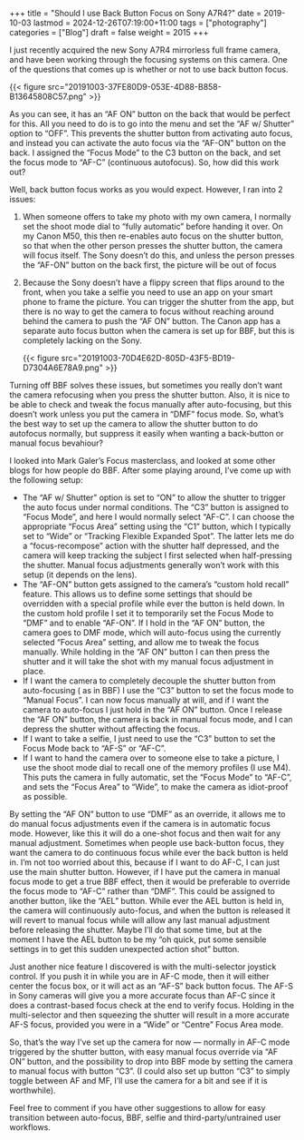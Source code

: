+++
title = "Should I use Back Button Focus on Sony A7R4?"
date = 2019-10-03
lastmod = 2024-12-26T07:19:00+11:00
tags = ["photography"]
categories = ["Blog"]
draft = false
weight = 2015
+++

I just recently acquired the new Sony A7R4 mirrorless full frame camera, and have been working through the focusing systems on this camera. One of the questions that comes up is whether or not to use back button focus.

{{< figure src="20191003-37FE80D9-053E-4D88-B858-B13645808C57.png" >}}

As you can see, it has an “AF ON” button on the back that would be perfect for this. All you need to do is to go into the menu and set the “AF w/ Shutter” option to “OFF”. This prevents the shutter button from activating auto focus, and instead you can activate the auto focus via the “AF-ON” button on the back. I assigned the “Focus Mode” to the C3 button on the back, and set the focus mode to “AF-C” (continuous autofocus). So, how did this work out?

Well, back button focus works as you would expect. However, I ran into 2 issues:

1.  When someone offers to take my photo with my own camera, I normally set the shoot mode dial to “fully automatic” before handing it over. On my Canon M50, this then re-enables auto focus on the shutter button, so that when the other person presses the shutter button, the camera will focus itself. The Sony doesn’t do this, and unless the person presses the “AF-ON” button on the back first, the picture will be out of focus

2.  Because the Sony doesn’t have a flippy screen that flips around to the front, when you take a selfie you need to use an app on your smart phone to frame the picture. You can trigger the shutter from the app, but there is no way to get the camera to focus without reaching around behind the camera to push the “AF ON” button. The Canon app has a separate auto focus button when the camera is set up for BBF, but this is completely lacking on the Sony.

    {{< figure src="20191003-70D4E62D-805D-43F5-BD19-D7304A6E78A9.png" >}}

Turning off BBF solves these issues, but sometimes you really don’t want the camera refocusing when you press the shutter button. Also, it is nice to be able to check and tweak the focus manually after auto-focusing, but this doesn’t work unless you put the camera in “DMF” focus mode. So, what’s the best way to set up the camera to allow the shutter button to do autofocus normally, but suppress it easily when wanting a back-button or manual focus bevahiour?

I looked into Mark Galer’s Focus masterclass, and looked at some other blogs for how people do BBF. After some playing around, I’ve come up with the following setup:

-   The “AF w/ Shutter” option is set to “ON” to allow the shutter to trigger the auto focus under normal conditions. The “C3” button is assigned to “Focus Mode”, and here I would normally select “AF-C”. I can choose the appropriate “Focus Area” setting using the “C1” button, which I typically set to “Wide” or “Tracking Flexible Expanded Spot”. The latter lets me do a “focus-recompose” action with the shutter half depressed, and the camera will keep tracking the subject I first selected when half-pressing the shutter. Manual focus adjustments generally won’t work with this setup (it depends on the lens).
-   The “AF-ON” button gets assigned to the camera’s “custom hold recall” feature. This allows us to define some settings that should be overridden with a special profile while ever the button is held down. In the custom hold profile I set it to temporarily set the Focus Mode to “DMF” and to enable “AF-ON”. If I hold in the “AF ON” button, the camera goes to DMF mode, which will auto-focus using the currently selected “Focus Area” setting, and allow me to tweak the focus manually. While holding in the “AF ON” button I can then press the shutter and it will take the shot with my manual focus adjustment in place.
-   If I want the camera to completely decouple the shutter button from auto-focusing ( as in BBF) I use the “C3” button to set the focus mode to “Manual Focus”. I can now focus manually at will, and if I want the camera to auto-focus I just hold in the “AF ON” button. Once I release the “AF ON” button, the camera is back in manual focus mode, and I can depress the shutter without affecting the focus.
-   If I want to take a selfie, I just need to use the “C3” button to set the Focus Mode back to “AF-S” or “AF-C”.
-   If I want to hand the camera over to someone else to take a picture, I use the shoot mode dial to recall one of the memory profiles (I use M4). This puts the camera in fully automatic, set the “Focus Mode” to “AF-C”, and sets the “Focus Area” to “Wide”, to make the camera as idiot-proof as possible.

By setting the “AF ON” button to use “DMF” as an override, it allows me to do manual focus adjustments even if the camera is in automatic focus mode. However, like this it will do a one-shot focus and then wait for any manual adjustment. Sometimes when people use back-button focus, they want the camera to do continuous focus while ever the back button is held in. I’m not too worried about this, because if I want to do AF-C, I can just use the main shutter button. However, if I have put the camera in manual focus mode to get a true BBF effect, then it would be preferable to override the focus mode to “AF-C” rather than “DMF”. This could be assigned to another button, like the “AEL” button. While ever the AEL button is held in, the camera will continuously auto-focus, and when the button is released it will revert to manual focus while will allow any last manual adjustment before releasing the shutter. Maybe I’ll do that some time, but at the moment I have the AEL button to be my “oh quick, put some sensible settings in to get this sudden unexpected action shot” button.

Just another nice feature I discovered is with the multi-selector joystick control. If you push it in while you are in AF-C mode, then it will either center the focus box, or it will act as an “AF-S” back button focus. The AF-S in Sony cameras will give you a more accurate focus than AF-C since it does a contrast-based focus check at the end to verify focus. Holding in the multi-selector and then squeezing the shutter will result in a more accurate AF-S focus, provided you were in a “Wide” or “Centre” Focus Area mode.

So, that’s the way I’ve set up the camera for now — normally in AF-C mode triggered by the shutter button, with easy manual focus override via “AF ON” button, and the possibility to drop into BBF mode by setting the camera to manual focus with button “C3”. (I could also set up button “C3” to simply toggle between AF and MF, I’ll use the camera for a bit and see if it is worthwhile).

Feel free to comment if you have other suggestions to allow for easy transition between auto-focus, BBF, selfie and third-party/untrained user workflows.
